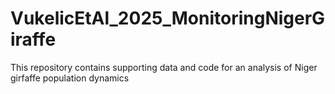 # VukelicEtAl_2025_MonitoringNigerGiraffe
This repository contains supporting data and code for an analysis of Niger girfaffe population dynamics
